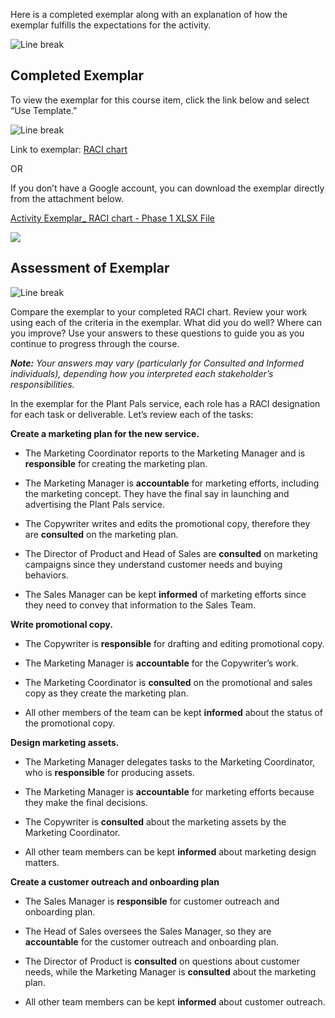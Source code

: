 Here is a completed exemplar along with an explanation of how the exemplar fulfills the expectations for the activity. 

![Line break](https://d3c33hcgiwev3.cloudfront.net/imageAssetProxy.v1/14fc0c99-2f12-4966-8cc2-67763fbe1cf4image1.png?expiry=1715126400000&hmac=2Xj3KnxO87ytO6_FSwvgwJQ0hosq4hIJTvGMsyzZ3eU)

## Completed Exemplar

To view the exemplar for this course item, click the link below and select “Use Template.”

![Line break](https://d3c33hcgiwev3.cloudfront.net/imageAssetProxy.v1/14fc0c99-2f12-4966-8cc2-67763fbe1cf4image4.png?expiry=1715126400000&hmac=ikE-VXaXeT-ppAXQgkwo9sneZlEK7X0KxtRI1MZ5NIs)

Link to exemplar: [RACI chart](https://docs.google.com/spreadsheets/d/1oKdA1mU24C5aam5jDWTu9i4AuN3uk8Qxqb_rl9jgzDM/template/preview)

OR

If you don’t have a Google account, you can download the exemplar directly from the attachment below.

[Activity Exemplar_ RACI chart - Phase 1 XLSX File](https://d3c33hcgiwev3.cloudfront.net/xNqy_ag6Rhuasv2oOkYb1A_37b77efd9021437193ff81ef01935ff1_Activity-Exemplar_-RACI-chart---Phase-1.xlsx?Expires=1715126400&Signature=D8SnCgSrp6RyHZM6qoJ5tgqI7mUbXyeScBSBHfSm0CDoFrD0~lDlUlVUbjWxTBby2fGatRTIWs5e78rPNcu9MLhqBrMvAO2FxiYlb0BKc8KvmqCXmEXFdn6XZIMv7WXLb9mzwdNB4vdGno6nnHBBGT4GFMSbUCarhctuklaK~fM_&Key-Pair-Id=APKAJLTNE6QMUY6HBC5A)

![](https://d3c33hcgiwev3.cloudfront.net/imageAssetProxy.v1/SJDYOom0ThqQ2DqJtO4axw_9dad069929e7499ab585a6a7b09a29f3_graphic-line-Right.png?expiry=1715126400000&hmac=EgNYgiJfRkOjkL_VZTB7XG_bhw8za5jo9mjDxedebcA)

## Assessment of Exemplar

![Line break](https://d3c33hcgiwev3.cloudfront.net/imageAssetProxy.v1/14fc0c99-2f12-4966-8cc2-67763fbe1cf4image8.png?expiry=1715126400000&hmac=h9JAgjwhjP99rzcSlN6YVd7YoqnPU9oKP4izDwoDEqQ)

Compare the exemplar to your completed RACI chart. Review your work using each of the criteria in the exemplar. What did you do well? Where can you improve? Use your answers to these questions to guide you as you continue to progress through the course. 

_**Note:**_ _Your answers may vary (particularly for Consulted and Informed individuals), depending how you interpreted each stakeholder’s responsibilities._

In the exemplar for the Plant Pals service, each role has a RACI designation for each task or deliverable. Let’s review each of the tasks:

**Create a marketing plan for the new service.**

- The Marketing Coordinator reports to the Marketing Manager and is **responsible** for creating the marketing plan.
    
- The Marketing Manager is **accountable** for marketing efforts, including the marketing concept. They have the final say in launching and advertising the Plant Pals service. 
    
- The Copywriter writes and edits the promotional copy, therefore they are **consulted** on the marketing plan.
    
- The Director of Product and Head of Sales are **consulted** on marketing campaigns since they understand customer needs and buying behaviors. 
    
- The Sales Manager can be kept **informed** of marketing efforts since they need to convey that information to the Sales Team. 
    

**Write promotional copy.**

- The Copywriter is **responsible** for drafting and editing promotional copy.
    
- The Marketing Manager is **accountable** for the Copywriter’s work. 
    
- The Marketing Coordinator is **consulted** on the promotional and sales copy as they create the marketing plan. 
    
- All other members of the team can be kept **informed** about the status of the promotional copy. 
    

**Design marketing assets.**

- The Marketing Manager delegates tasks to the Marketing Coordinator, who is **responsible** for producing assets.
    
- The Marketing Manager is **accountable** for marketing efforts because they make the final decisions.
    
- The Copywriter is **consulted** about the marketing assets by the Marketing Coordinator. 
    
- All other team members can be kept **informed** about marketing design matters.
    

**Create a customer outreach and onboarding plan**

- The Sales Manager is **responsible** for customer outreach and onboarding plan. 
    
- The Head of Sales oversees the Sales Manager, so they are **accountable** for the customer outreach and onboarding plan.
    
- The Director of Product is **consulted** on questions about customer needs, while the Marketing Manager is **consulted** about the marketing plan.
    
- All other team members can be kept **informed** about customer outreach.